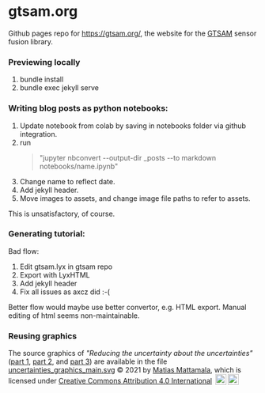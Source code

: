 # gtsam.org

Github pages repo for https://gtsam.org/, the website for the [GTSAM](https://github.com/borglab/gtsam) sensor fusion library.

### Previewing locally

1. bundle install
2. bundle exec jekyll serve

### Writing blog posts as python notebooks:

1. Update notebook from colab by saving in notebooks folder via github integration.
2. run 
     > "jupyter nbconvert --output-dir _posts --to markdown notebooks/name.ipynb"
3. Change name to reflect date.
4. Add jekyll header.
5. Move images to assets, and change image file paths to refer to assets.

This is unsatisfactory, of course.

### Generating tutorial:

Bad flow:

1. Edit gtsam.lyx in gtsam repo
2. Export with LyxHTML
3. Add jekyll header
4. Fix all issues as axcz did :-(

Better flow would maybe use better convertor, e.g. HTML export. Manual editing of html seems non-maintainable.


### Reusing graphics

The source graphics of _"Reducing the uncertainty about the uncertainties"_ ([part 1](https://gtsam.org/2021/02/23/uncertainties-part1.html), [part 2](https://gtsam.org/2021/02/23/uncertainties-part2.html), and [part 3](https://gtsam.org/2021/02/23/uncertainties-part3.html)) are available in the file [uncertainties_graphics_main.svg](https://github.com/borglab/gtsam.org/blob/master/assets/images/uncertainties/uncertainties_graphics_main.svg) © 2021 by [Matias Mattamala](https://mmattamala.github.io), which is licensed under [Creative Commons Attribution 4.0 International](https://creativecommons.org/licenses/by/4.0/?ref=chooser-v1) <img style="height:22px!important;margin-left:3px;vertical-align:text-bottom;" src="https://mirrors.creativecommons.org/presskit/icons/cc.svg?ref=chooser-v1" alt=""><img style="height:22px!important;margin-left:3px;vertical-align:text-bottom;" src="https://mirrors.creativecommons.org/presskit/icons/by.svg?ref=chooser-v1" alt="">
